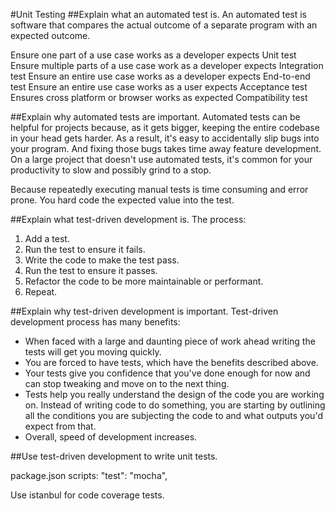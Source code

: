 #Unit Testing
##Explain what an automated test is.
An automated test is software that compares the actual outcome of a separate program with an expected outcome.

Ensure one part of a use case works as a developer expects	           Unit test
Ensure multiple parts of a use case work as a developer expects	Integration test
Ensure an entire use case works as a developer expects	         End-to-end test
Ensure an entire use case works as a user expects	               Acceptance test
Ensures cross platform or browser works as expected           Compatibility test

##Explain why automated tests are important.
Automated tests can be helpful for projects because, as it gets bigger, keeping the entire codebase in your head gets harder. As a result, it's easy to accidentally slip bugs into your program. And fixing those bugs takes time away feature development. On a large project that doesn't use automated tests, it's common for your productivity to slow and possibly grind to a stop.

Because repeatedly executing manual tests is time consuming and error prone.
You hard code the expected value into the test.

##Explain what test-driven development is.
The process:
  1. Add a test.
  2. Run the test to ensure it fails.
  3. Write the code to make the test pass.
  4. Run the test to ensure it passes.
  5. Refactor the code to be more maintainable or performant.
  6. Repeat.

##Explain why test-driven development is important.
Test-driven development process has many benefits:
* When faced with a large and daunting piece of work ahead writing the tests will get you moving quickly.
* You are forced to have tests, which have the benefits described above.
* Your tests give you confidence that you've done enough for now and can stop tweaking and move on to the next thing.
* Tests help you really understand the design of the code you are working on. Instead of writing code to do something, you are starting by outlining all the conditions you are subjecting the code to and what outputs you'd expect from that.
* Overall, speed of development increases.

##Use test-driven development to write unit tests.

package.json scripts:
"test": "mocha",
<!-- "coverage": "istanbul cover _mocha -- -R spec" -->

Use istanbul for code coverage tests.
